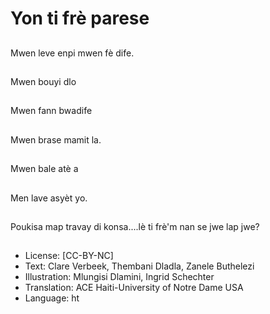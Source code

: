 # Yon ti frè parese

##
Mwen leve enpi mwen fè dife.

##
Mwen bouyi dlo

##
Mwen fann bwadife

##
Mwen brase mamit la.

##
Mwen bale atè a

##
Men lave asyèt yo.

##
Poukisa map travay di konsa....lè ti frè'm nan se jwe lap jwe?

##
* License: [CC-BY-NC]
* Text: Clare Verbeek, Thembani Dladla, Zanele Buthelezi
* Illustration: Mlungisi Dlamini, Ingrid Schechter
* Translation: ACE Haiti-University of Notre Dame USA
* Language: ht
